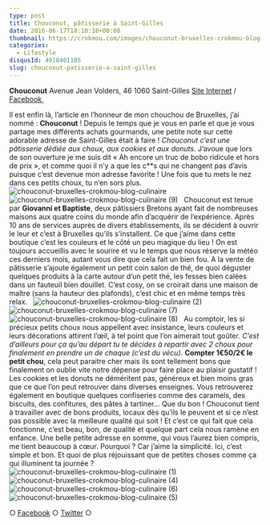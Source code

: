 ```yaml
---
type: post
title: Chouconut, pâtisserie à Saint-Gilles
date: 2016-06-17T18:10:18+00:00
thumbnail: https://crokmou.com/images/chouconut-bruxelles-crokmou-blog-culinaire-3.jpg
categories:
  - Lifestyle
disqusId: 4918401105
slug: chouconut-patisserie-a-saint-gilles
---
```




**Chouconut**
Avenue Jean Volders, 46
1060 Saint-Gilles
[Site Internet](http://www.chouconut.com/) / [Facebook ](https://www.facebook.com/Chouconut)

Il est enfin là, l’article en l’honneur de mon chouchou de Bruxelles, j’ai nommé : **Chouconut** ! Depuis le temps que je vous en parle et que je vous partage mes différents achats gourmands, une petite note sur cette adorable adresse de Saint-Gilles était à faire ! _Chouconut c’est une pâtisserie dédiée aux choux, aux cookies et aux donuts._ J’avoue que lors de son ouverture je me suis dit « Ah encore un truc de bobo ridicule et hors de prix », et comme quoi il n’y a que les c**s qui ne changent pas d’avis puisque c’est devenue mon adresse favorite ! Une fois que tu mets le nez dans ces petits choux, tu n’en sors plus.   ![chouconut-bruxelles-crokmou-blog-culinaire](http://www.crokmou.com/wp-content/uploads/2016/06/chouconut-bruxelles-crokmou-blog-culinaire.jpg)![chouconut-bruxelles-crokmou-blog-culinaire (9)](http://www.crokmou.com/wp-content/uploads/2016/06/chouconut-bruxelles-crokmou-blog-culinaire-9.jpg)   Chouconut est tenue par **Giovanni et Baptiste**, deux pâtissiers Bretons ayant fait de nombreuses maisons aux quatre coins du monde afin d’acquérir de l’expérience. Après 10 ans de services auprès de divers établissements, ils se décident à ouvrir le leur et c’est à Bruxelles qu’ils s’installent. Ce que j’aime dans cette boutique c’est les couleurs et le côté un peu magique du lieu ! On est toujours accueillis avec le sourire et vu le temps que nous réserve la météo ces derniers mois, autant vous dire que cela fait un bien fou. A la vente de pâtisserie s’ajoute également un petit coin salon de thé, de quoi déguster quelques produits à la carte autour d’un petit thé, les fesses bien calées dans un fauteuil bien douillet. C’est cosy, on se croirait dans une maison de maître (sans la hauteur des plafonds), c’est chic et en même temps très relax.   ![chouconut-bruxelles-crokmou-blog-culinaire (2)](http://www.crokmou.com/wp-content/uploads/2016/06/chouconut-bruxelles-crokmou-blog-culinaire-2.jpg) ![chouconut-bruxelles-crokmou-blog-culinaire (7)](http://www.crokmou.com/wp-content/uploads/2016/06/chouconut-bruxelles-crokmou-blog-culinaire-7.jpg)![chouconut-bruxelles-crokmou-blog-culinaire (8)](http://www.crokmou.com/wp-content/uploads/2016/06/chouconut-bruxelles-crokmou-blog-culinaire-8.jpg)   Au comptoir, les si précieux petits choux nous appellent avec insistance, leurs couleurs et leurs décorations attirent l’œil, à tel point que l’on aimerait tout goûter. _C’est d’ailleurs pour ça qu’au départ tu te décides à repartir avec 2 choux pour finalement en prendre un de chaque (c’est du vécu)_. **Compter 1€50/2€ le petit chou**, cela peut paraitre cher mais ils sont tellement bons que finalement on oublie vite notre dépense pour faire place au plaisir gustatif ! Les cookies et les donuts ne déméritent pas, généreux et bien moins gras que ce que l’on peut retrouver dans diverses enseignes. Vous retrouverez également en boutique quelques confiseries comme des caramels, des biscuits, des confitures, des pâtes à tartiner… Que du bon ! Chouconut tient à travailler avec de bons produits, locaux dès qu’ils le peuvent et si ce n’est pas possible avec la meilleure qualité qui soit ! Et c’est ce qui fait que cela fonctionne, c’est beau, bon, de qualité et quelque part cela nous ramène en enfance. Une belle petite adresse en somme, qui vous l’aurez bien compris, me tient beaucoup à cœur. Pourquoi ? Car j’aime la simplicité. Ici, c’est simple et bon. Et quoi de plus réjouissant que de petites choses comme ça qui illuminent ta journée ?   ![chouconut-bruxelles-crokmou-blog-culinaire (1)](http://www.crokmou.com/wp-content/uploads/2016/06/chouconut-bruxelles-crokmou-blog-culinaire-1.jpg) ![chouconut-bruxelles-crokmou-blog-culinaire (4)](http://www.crokmou.com/wp-content/uploads/2016/06/chouconut-bruxelles-crokmou-blog-culinaire-4.jpg) ![chouconut-bruxelles-crokmou-blog-culinaire (6)](http://www.crokmou.com/wp-content/uploads/2016/06/chouconut-bruxelles-crokmou-blog-culinaire-6.jpg)![chouconut-bruxelles-crokmou-blog-culinaire (5)](http://www.crokmou.com/wp-content/uploads/2016/06/chouconut-bruxelles-crokmou-blog-culinaire-5.jpg)

○ [Facebook](https://www.facebook.com/crokmou.blog) ○ [Twitter](https://twitter.com/Crokmou) ○